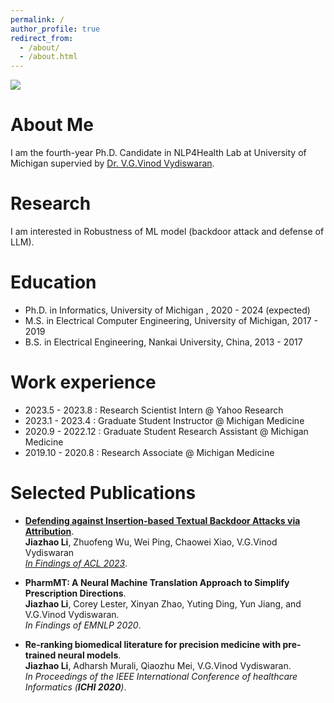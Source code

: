 ```yaml
---
permalink: /
author_profile: true
redirect_from: 
  - /about/
  - /about.html
---
```


![ ](https://jiazhaoli.github.io/images/avatar.jpg)


# About Me
I am the fourth-year Ph.D. Candidate in NLP4Health Lab at University of Michigan supervied by [Dr. V.G.Vinod Vydiswaran](http://www-personal.umich.edu/~vgvinodv/). 

# Research
I am interested in Robustness of ML model (backdoor attack and defense of LLM). 

# Education

* Ph.D. in Informatics, University of Michigan , 2020 - 2024 (expected)
* M.S. in Electrical Computer Engineering, University of Michigan, 2017 - 2019
* B.S. in Electrical Engineering, Nankai University, China, 2013 - 2017


# Work experience
* 2023.5 - 2023.8 : Research Scientist Intern @ Yahoo Research
* 2023.1 - 2023.4 : Graduate Student Instructor @ Michigan Medicine
* 2020.9 - 2022.12 : Graduate Student Research Assistant @ Michigan Medicine
* 2019.10 - 2020.8 : Research Associate @ Michigan Medicine


# Selected Publications
* <b>[Defending against Insertion-based Textual Backdoor Attacks via Attribution](https://aclanthology.org/2023.findings-acl.561/)</b>.<br>
<b>Jiazhao Li</b>, Zhuofeng Wu, Wei Ping, Chaowei Xiao, V.G.Vinod Vydiswaran <br>
<i>[In Findings of ACL 2023](https://2023.aclweb.org/)</i>.<br>

* <b>PharmMT: A Neural Machine Translation Approach to Simplify Prescription Directions</b>.<br>
<b>Jiazhao Li</b>, Corey Lester, Xinyan Zhao, Yuting Ding, Yun Jiang, and V.G.Vinod Vydiswaran. <br>
<i>In Findings of EMNLP 2020</i>.<br>


* <b>Re-ranking biomedical literature for precision medicine with pre-trained neural models</b>. <br>
<b>Jiazhao Li</b>, Adharsh Murali, Qiaozhu Mei, V.G.Vinod Vydiswaran. <br>
<i>In Proceedings of the IEEE International Conference of healthcare Informatics (**ICHI 2020**)</i>.<br>



<!---Activity and Service--->
<!---Experience--->
